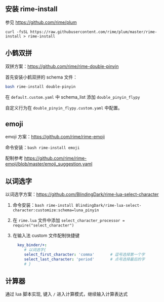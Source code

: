 ## 安装 rime-install

参见 <https://github.com/rime/plum>  

```
curl -fsSL https://raw.githubusercontent.com/rime/plum/master/rime-install > rime-install
```

## 小鹤双拼

双拼方案：<https://github.com/rime/rime-double-pinyin>  

首先安装小鹤双拼的 schema 文件：  

``` bash
bash rime-install double-pinyin
```

在 `default.custom.yaml` 中 schema_list 添加 `double_pinyin_flypy`  

自定义行为在 `double_pinyin_flypy.custom.yaml` 中配置。

## emoji

emoji 方案：<https://github.com/rime/rime-emoji>  

命令安装：`bash rime-install emoji`  

配制参考 <https://github.com/rime/rime-emoji/blob/master/emoji_suggestion.yaml>  


## 以词选字

以词选字方案：<https://github.com/BlindingDark/rime-lua-select-character>  

1. 命令安装：`bash rime-install BlindingDark/rime-lua-select-character:customize:schema=luna_pinyin`  

2. 在 `rime.lua` 文件中添加 `select_character_processor = require("select_character")`

3. 在输入法 custom 文件配制快捷键
   ``` yml
     key_binder/+:
        # 以词选字{
        select_first_character: 'comma'       # 逗号选择第一个字
        select_last_character: 'period'       # 点号选择最后的字
        # }
   ```

## 计算器

通过 lua 脚本实现, 键入 `/` 进入计算模式，继续输入计算表达式
